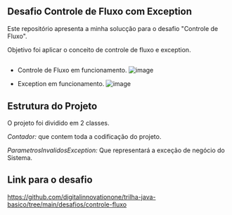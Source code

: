 ## Desafio Controle de Fluxo com Exception

Este repositório apresenta a minha solucção para o desafio "Controle de Fluxo".

Objetivo foi aplicar o conceito de controle de fluxo e exception.

##

- Controle de Fluxo em funcionamento.
![image](https://github.com/user-attachments/assets/c42e143c-e827-4f06-937d-09041d3812ac)


- Exception em funcionamento.
![image](https://github.com/user-attachments/assets/aa3ec17a-c529-43e6-b3ce-15bb1f79caa5)

## Estrutura do Projeto

O projeto foi dividido em 2 classes.

*Contador:* que contem toda a codificação do projeto.

*ParametrosInvalidosException:* Que representará a exceção de negócio do Sistema.


## Link para o desafio

https://github.com/digitalinnovationone/trilha-java-basico/tree/main/desafios/controle-fluxo
